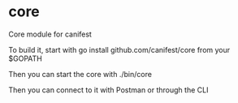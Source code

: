 # core

Core module for canifest

To build it, start with go install github.com/canifest/core from your $GOPATH

Then you can start the core with ./bin/core

Then you can connect to it with Postman or through the CLI
